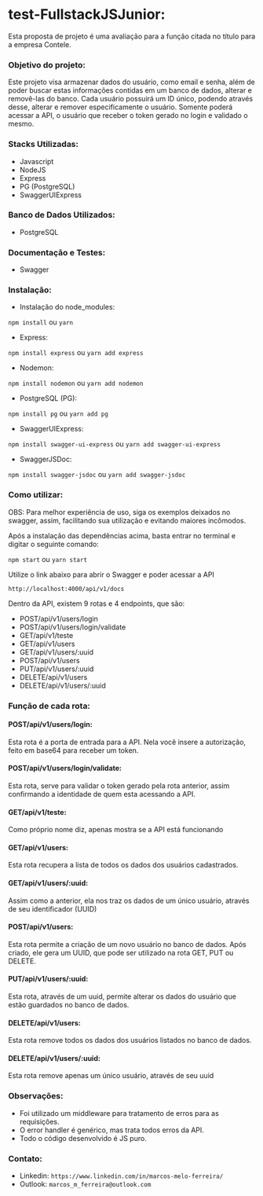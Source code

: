 # test-FullstackJSJunior:

Esta proposta de projeto é uma avaliação para a função citada no título para a empresa Contele.

### Objetivo do projeto:

Este projeto visa armazenar dados do usuário, como email e senha, além de poder buscar estas informações contidas em um banco de dados, alterar e removê-las do banco. Cada usuário possuirá um ID único, podendo através desse, alterar e remover especificamente o usuário. Somente poderá acessar a API, o usuário que receber o token gerado no login e validado o mesmo.

### Stacks Utilizadas:

- Javascript
- NodeJS
- Express
- PG (PostgreSQL)
- SwaggerUIExpress

### Banco de Dados Utilizados:

- PostgreSQL

### Documentação e Testes:

- Swagger

### Instalação:

- Instalação do node_modules:

```npm install``` ou
```yarn```

- Express:

```npm install express``` ou
```yarn add express```

- Nodemon:

```npm install nodemon``` ou
```yarn add nodemon```

- PostgreSQL (PG):

```npm install pg``` ou
```yarn add pg```

- SwaggerUIExpress:

```npm install swagger-ui-express``` ou
```yarn add swagger-ui-express```

- SwaggerJSDoc:

```npm install swagger-jsdoc``` ou
```yarn add swagger-jsdoc```

### Como utilizar:

OBS: Para melhor experiência de uso, siga os exemplos deixados no swagger, assim, facilitando sua utilização e evitando maiores incômodos.

Após a instalação das dependências acima, basta entrar no terminal e digitar o seguinte comando:

```npm start``` ou ```yarn start```

Utilize o link abaixo para abrir o Swagger e poder acessar a API

```http://localhost:4000/api/v1/docs```

Dentro da API, existem 9 rotas e 4 endpoints, que são:
  - POST/api/v1/users/login
  - POST/api/v1/users/login/validate
  - GET/api/v1/teste
  - GET/api/v1/users
  - GET/api/v1/users/:uuid
  - POST/api/v1/users
  - PUT/api/v1/users/:uuid
  - DELETE/api/v1/users
  - DELETE/api/v1/users/:uuid

### Função de cada rota:

#### POST/api/v1/users/login:

Esta rota é a porta de entrada para a API.
Nela você insere a autorização, feito em base64 para receber um token.

#### POST/api/v1/users/login/validate:

Esta rota, serve para validar o token gerado pela rota anterior, assim confirmando a identidade de quem esta acessando a API.

#### GET/api/v1/teste:

Como próprio nome diz, apenas mostra se a API está funcionando

#### GET/api/v1/users:

Esta rota recupera a lista de todos os dados dos usuários cadastrados.

#### GET/api/v1/users/:uuid:

Assim como a anterior, ela nos traz os dados de um único usuário, através de seu identificador (UUID)

#### POST/api/v1/users:

Esta rota permite a criação de um novo usuário no banco de dados. Após criado, ele gera um UUID, que pode ser utilizado na rota GET, PUT ou DELETE.

#### PUT/api/v1/users/:uuid:

Esta rota, através de um uuid, permite alterar os dados do usuário que estão guardados no banco de dados.

#### DELETE/api/v1/users:

Esta rota remove todos os dados dos usuários listados no banco de dados.

#### DELETE/api/v1/users/:uuid:

Esta rota remove apenas um único usuário, através de seu uuid

### Observações:

- Foi utilizado um middleware para tratamento de erros para as requisições.
- O error handler é genérico, mas trata todos erros da API.
- Todo o código desenvolvido é JS puro.

### Contato:

- Linkedin: ```https://www.linkedin.com/in/marcos-melo-ferreira/```
- Outlook: ```marcos_m_ferreira@outlook.com```
